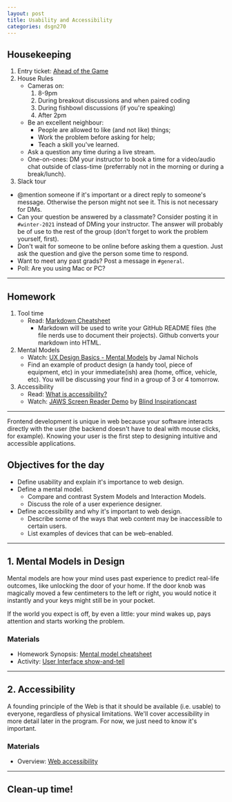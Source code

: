```yaml
---
layout: post
title: Usability and Accessibility
categories: dsgn270
---
```


## Housekeeping
1. Entry ticket: [Ahead of the Game](https://padlet.com/acidtone/p77ondwmuxya71af)
2. House Rules
    - Cameras on:
        1. 8-9pm
        2. During breakout discussions and when paired coding
        3. During fishbowl discussions (if you're speaking)
        4. After 2pm
    - Be an excellent neighbour:
        - People are allowed to like (and not like) things;
        - Work the problem before asking for help;
        - Teach a skill you've learned.
    - Ask a question any time during a live stream.
    - One-on-ones: DM your instructor to book a time for a video/audio chat outside of class-time (preferrably not in the morning or during a break/lunch).
3. Slack tour
  - @mention someone if it's important or a direct reply to someone's message. Otherwise the person might not see it. This is not necessary for DMs.
  - Can your question be answered by a classmate? Consider posting it in `#winter-2021` instead of DMing your instructor. The answer will probably be of use to the rest of the group (don't forget to work the problem yourself, first).
  - Don't wait for someone to be online before asking them a question. Just ask the question and give the person some time to respond.
  - Want to meet any past grads? Post a message in `#general`.
  - Poll: Are you using Mac or PC?

---

## Homework
1. Tool time
    - Read: [Markdown Cheatsheet](https://www.markdownguide.org/cheat-sheet/)
        - Markdown will be used to write your GitHub README files (the file nerds use to document their projects). Github converts your markdown into HTML.
2. Mental Models
    - Watch: [UX Design Basics - Mental Models](https://www.youtube.com/watch?v=9gM8K4ooavY) by Jamal Nichols
    - Find an example of product design (a handy tool, piece of equipment, etc) in your immediate(ish) area (home, office, vehicle, etc). You will be discussing your find in a group of 3 or 4 tomorrow.
3. Accessibility
    - Read: [What is accessibility?](https://developer.mozilla.org/en-US/docs/Learn/Accessibility/What_is_accessibility)
    - Watch: [JAWS Screen Reader Demo](https://youtu.be/2PMuBQ7LyOw) by [Blind Inspirationcast](https://www.youtube.com/channel/UCKHMrCSX3thkIsb3oDD_aJw)

---

Frontend development is unique in web because your software interacts directly with the user (the backend doesn't have to deal with mouse clicks, for example). Knowing your user is the first step to designing intuitive and accessible applications.

## Objectives for the day
- Define usability and explain it's importance to web design.
- Define a mental model.
  - Compare and contrast System Models and Interaction Models.
  - Discuss the role of a user experience designer.
- Define accessibility and why it's important to web design.
  - Describe some of the ways that web content may be inaccessible to certain users.
  - List examples of devices that can be web-enabled.

---

## 1. Mental Models in Design
Mental models are how your mind uses past experience to predict real-life outcomes, like unlocking the door of your home. If the door knob was magically moved a few centimeters to the left or right, you would notice it instantly and your keys might still be in your pocket. 

If the world you expect is off, by even a little: your mind wakes up, pays attention and starts working the problem.

### Materials
- Homework Synopsis: [Mental model cheatsheet]({{site.baseurl}}/cheatsheets/design/mental-models)
- Activity: [User Interface show-and-tell]({{site.baseurl}}/cheatsheets/design/mental-models/#activity)

---

## 2. Accessibility
A founding principle of the Web is that it should be available (i.e. usable) to everyone, regardless of physical limitations. We'll cover accessibility in more detail later in the program. For now, we just need to know it's important.

### Materials
- Overview: [Web accessibility]({{site.baseurl}}/cheatsheets/accessibility)

---

## Clean-up time!